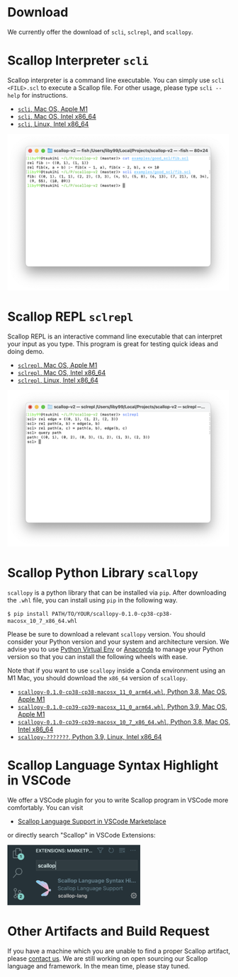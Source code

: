 # Download

We currently offer the download of `scli`, `sclrepl`, and `scallopy`.

# Scallop Interpreter `scli`

Scallop interpreter is a command line executable.
You can simply use `scli <FILE>.scl` to execute a Scallop file.
For other usage, please type `scli --help` for instructions.

- [`scli`, Mac OS, Apple M1](#)
- [`scli`, Mac OS, Intel x86_64](#)
- [`scli`, Linux, Intel x86_64](#)

<div class="center">
  <img src="/img/scli-screenshot.png" width="500px" />
</div>

# Scallop REPL `sclrepl`

Scallop REPL is an interactive command line executable that can
interpret your input as you type.
This program is great for testing quick ideas and doing demo.

- [`sclrepl`, Mac OS, Apple M1](#)
- [`sclrepl`, Mac OS, Intel x86_64](#)
- [`sclrepl`, Linux, Intel x86_64](#)

<div class="center">
  <img src="/img/sclrepl-screenshot.png" width="500px" />
</div>

# Scallop Python Library `scallopy`

`scallopy` is a python library that can be installed via `pip`.
After downloading the `.whl` file, you can install using `pip` in the following way.

```
$ pip install PATH/TO/YOUR/scallopy-0.1.0-cp38-cp38-macosx_10_7_x86_64.whl
```

Please be sure to download a relevant `scallopy` version.
You should consider your Python version and your system and architecture version.
We advise you to use [Python Virtual Env](#) or [Anaconda](#) to manage your Python version
so that you can install the following wheels with ease.

Note that if you want to use `scallopy` inside a Conda environment using an M1 Mac, you should
download the `x86_64` version of `scallopy`.

- [`scallopy-0.1.0-cp38-cp38-macosx_11_0_arm64.whl`, Python 3.8, Mac OS, Apple M1](#)
- [`scallopy-0.1.0-cp39-cp39-macosx_11_0_arm64.whl`, Python 3.9, Mac OS, Apple M1](#)
- [`scallopy-0.1.0-cp39-cp39-macosx_10_7_x86_64.whl`, Python 3.8, Mac OS, Intel x86_64](#)
- [`scallopy-???????`, Python 3.9, Linux, Intel x86_64](#)

# Scallop Language Syntax Highlight in VSCode

We offer a VSCode plugin for you to write Scallop program in VSCode more comfortably.
You can visit

- [Scallop Language Support in VSCode Marketplace](https://marketplace.visualstudio.com/items?itemName=scallop-lang.scallop)

or directly search "Scallop" in VSCode Extensions:

<div class="center">
  <img src="/img/scallop-vscode-marketplace.png" width="300px" />
</div>

# Other Artifacts and Build Request

If you have a machine which you are unable to find a proper Scallop artifact, please
[contact us](/contact.html).
We are still working on open sourcing our Scallop language and framework.
In the mean time, please stay tuned.
